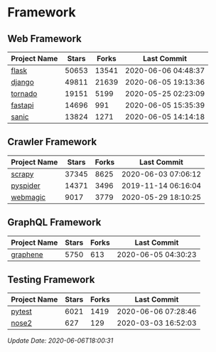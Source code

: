 # Framework

## Web Framework

| Project Name | Stars | Forks | Last Commit |
| ------------ | ----- | ----- | ----------- |
| [flask](https://github.com/pallets/flask) | 50653 | 13541 | 2020-06-06 04:48:37 |
| [django](https://github.com/django/django) | 49811 | 21639 | 2020-06-05 19:13:36 |
| [tornado](https://github.com/tornadoweb/tornado) | 19151 | 5199 | 2020-05-25 02:23:09 |
| [fastapi](https://github.com/tiangolo/fastapi) | 14696 | 991 | 2020-06-05 15:35:39 |
| [sanic](https://github.com/huge-success/sanic) | 13824 | 1271 | 2020-06-05 14:14:18 |

## Crawler Framework

| Project Name | Stars | Forks | Last Commit |
| ------------ | ----- | ----- | ----------- |
| [scrapy](https://github.com/scrapy/scrapy) | 37345 | 8625 | 2020-06-03 07:06:12 |
| [pyspider](https://github.com/binux/pyspider) | 14371 | 3496 | 2019-11-14 06:16:04 |
| [webmagic](https://github.com/code4craft/webmagic) | 9017 | 3779 | 2020-05-29 18:10:25 |

## GraphQL Framework

| Project Name | Stars | Forks | Last Commit |
| ------------ | ----- | ----- | ----------- |
| [graphene](https://github.com/graphql-python/graphene) | 5750 | 613 | 2020-06-05 04:30:23 |

## Testing Framework

| Project Name | Stars | Forks | Last Commit |
| ------------ | ----- | ----- | ----------- |
| [pytest](https://github.com/pytest-dev/pytest) | 6021 | 1419 | 2020-06-06 07:28:46 |
| [nose2](https://github.com/nose-devs/nose2) | 627 | 129 | 2020-03-03 16:52:03 |

*Update Date: 2020-06-06T18:00:31*
